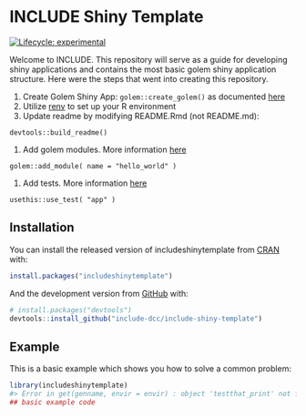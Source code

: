 
<!-- README.md is generated from README.Rmd. Please edit that file -->

# INCLUDE Shiny Template

<!-- badges: start -->

[![Lifecycle:
experimental](https://img.shields.io/badge/lifecycle-experimental-orange.svg)](https://www.tidyverse.org/lifecycle/#experimental)
<!-- badges: end -->

Welcome to INCLUDE. This repository will serve as a guide for developing
shiny applications and contains the most basic golem shiny application
structure. Here were the steps that went into creating this repository.

1.  Create Golem Shiny App: `golem::create_golem()` as documented
    [here](https://engineering-shiny.org/setting-up-for-success.html#create-a-golem)
2.  Utilize
    [renv](https://engineering-shiny.org/build-yourself-safety-net.html#renv)
    to set up your R environment
3.  Update readme by modifying README.Rmd (not README.md):

<!-- end list -->

    devtools::build_readme()

1.  Add golem modules. More information
    [here](https://engineering-shiny.org/build-app-golem.html#submodules-and-utility-functions)

<!-- end list -->

    golem::add_module( name = "hello_world" )

1.  Add tests. More information
    [here](https://engineering-shiny.org/build-app-golem.html#add-tests)

<!-- end list -->

    usethis::use_test( "app" )

## Installation

You can install the released version of includeshinytemplate from
[CRAN](https://CRAN.R-project.org) with:

``` r
install.packages("includeshinytemplate")
```

And the development version from [GitHub](https://github.com/) with:

``` r
# install.packages("devtools")
devtools::install_github("include-dcc/include-shiny-template")
```

## Example

This is a basic example which shows you how to solve a common problem:

``` r
library(includeshinytemplate)
#> Error in get(genname, envir = envir) : object 'testthat_print' not found
## basic example code
```
